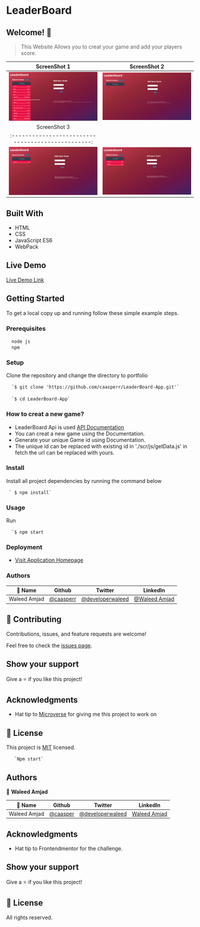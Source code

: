 # LeaderBoard

## Welcome! 👋

> This Website Allows you to creat your game and add your players score.

ScreenShot 1                                      |  ScreenShot 2                                  |
:------------------------------------------------:|:-----------------------------------------------:
![](./images/Screenshot%201.png)                  |  ![](./images/Screenshot%202.png)
ScreenShot 3                                      |                            
:------------------------------------------------:|
![](./images/Screenshot%203.png)                  |  ![](./images/Screenshot%204.png)

                              
## Built With

- HTML
- CSS
- JavaScript ES6
- WebPack


## Live Demo

[Live Demo Link](https://caasperr.github.io/LeaderBoard-App/)


## Getting Started

To get a local copy up and running follow these simple example steps.

### Prerequisites
```
  node js
  npm

```
### Setup
Clone the repository and change the directory to portfolio

``` 
  `$ git clone 'https://github.com/caasperr/LeaderBoard-App.git'`

  `$ cd LeaderBoard-App`

```

### How to creat a new game?
- LeaderBoard Api is used 
[API Documentation](https://www.notion.so/Leaderboard-API-service-24c0c3c116974ac49488d4eb0267ade3)
- You can creat a new game using the Documentation.
- Generate your unique Game id using Documentation.
- The unique id can be replaced with existing id in 
'./scr/js/getData.js' in fetch the url can be replaced with yours.

### Install
Install all project dependencies by running the command below
 
``` 
 ` $ npm install`
```
### Usage

Run
``` 
  `$ npm start
```

### Deployment
- [Visit Application Homepage](http://localhost:8080)


### Authors

| 👤 Name | Github | Twitter | LinkedIn |
|------|--------|---------|----------|
|Waleed Amjad|[@caasperr](https://github.com/caasperr)|[@developerwaleed](https://twitter.com/developerwaleed)|[@Waleed Amjad](https://www.linkedin.com/in/waleed-amjad-51930014a/)|



## 🤝 Contributing

Contributions, issues, and feature requests are welcome!

Feel free to check the [issues page](https://github.com/Felix45/awsome-books/issues).

## Show your support

Give a ⭐️ if you like this project!

## Acknowledgments

- Hat tip to [Microverse](https://bit.ly/MicroverseTN) for giving me this project to work on


## 📝 License

This project is [MIT](https://github.com/git/git-scm.com/blob/main/MIT-LICENSE.txt) licensed.


       `Npm start`

## Authors

👤 **Waleed Amjad**

| 👤 Name | Github | Twitter | LinkedIn |
|------|--------|---------|----------|
|Waleed Amjad|[@caasper](https://github.com/caasperr)|[@developerwaleed](https://twitter.com/developerwaleed)|[Waleed Amjad](https://www.linkedin.com/in/waleed-amjad-51930014a/)||


## Acknowledgments

- Hat tip to Frontendmentor for the challenge.

## Show your support

Give a ⭐️ if you like this project!


## 📝 License

All rights reserved.
